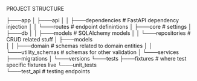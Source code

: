 PROJECT STRUCTURE


├───app
│   ├───api
│   │   ├───dependencies        # FastAPI dependency injection 
│   │   └───routes              # endpoint definintions
│   ├───core                    # settings
│   ├───db
│   │   ├───models              # SQLAlchemy models
│   │   └───repositories        # CRUD related stuff
│   ├───models                  
│   │   ├───domain              # schemas related to domain entities
│   │   └───utility_schemas     # schemas for other validation
│   └───services                
├───migrations
│   └───versions
└───tests
    ├───fixtures                # where test specific fixtures live
    └───unit_tests                
        └───test_api            # testing endpoints
